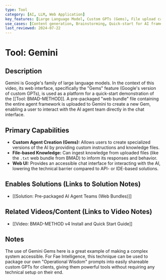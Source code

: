 ```yaml
---
type: Tool
category: [AI, LLM, Web Application]
key_features: [Large Language Model, Custom GPTs (Gems), File upload capability, Conversational interface]
use_cases: [Content generation, Brainstorming, Quick-start for AI frameworks, Data analysis]
last_reviewed: 2024-07-22
---
```


# Tool: Gemini

## Description
Gemini is Google's family of large language models. In the context of this video, its web interface, specifically the "Gems" feature (Google's version of custom GPTs), is used as a platform for a quick-start demonstration of the [[Tool: BMAD-METHOD]]. A pre-packaged "web bundle" file containing the entire agent framework is uploaded to Gemini to create a new Gem, enabling a user to interact with the AI agent team directly in the chat interface.

## Primary Capabilities
- **Custom Agent Creation (Gems):** Allows users to create specialized versions of the AI by providing custom instructions and knowledge files.
- **File-based Knowledge:** Can ingest knowledge from uploaded files (like the `.txt` web bundle from BMAD) to inform its responses and behavior.
- **Web UI:** Provides an accessible chat interface for interacting with the AI, lowering the technical barrier compared to API- or IDE-based solutions.

## Enables Solutions (Links to Solution Notes)
- [[Solution: Pre-packaged AI Agent Teams (Web Bundles)]]

## Related Videos/Content (Links to Video Notes)
- [[Video: BMAD-METHOD v4 Install and Quick Start Guide]]

## Notes
The use of Gemini Gems here is a great example of making a complex system accessible. For Fae Intelligence, this technique can be used to package our own "Operational Wisdom" prompts into easily shareable custom GPTs for clients, giving them powerful tools without requiring any technical setup on their end.
